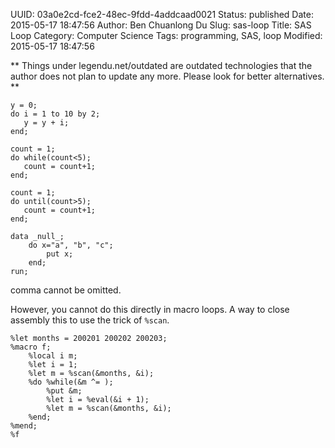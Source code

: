 UUID: 03a0e2cd-fce2-48ec-9fdd-4addcaad0021
Status: published
Date: 2015-05-17 18:47:56
Author: Ben Chuanlong Du
Slug: sas-loop
Title: SAS Loop
Category: Computer Science
Tags: programming, SAS, loop
Modified: 2015-05-17 18:47:56

**
Things under legendu.net/outdated are outdated technologies 
that the author does not plan to update any more. 
Please look for better alternatives.
**

```SAS
y = 0;
do i = 1 to 10 by 2;
   y = y + i;
end;

count = 1;
do while(count<5);
   count = count+1;
end;

count = 1;
do until(count>5);
   count = count+1;
end;
```

```SAS
data _null_;
    do x="a", "b", "c";
        put x;
    end;
run;
```

comma cannot be omitted.


However, 
you cannot do this directly in macro loops.
A way to close assembly this to use the trick of `%scan`.

```SAS
%let months = 200201 200202 200203;
%macro f;
	%local i m;
	%let i = 1;
	%let m = %scan(&months, &i);
	%do %while(&m ^= );
		%put &m;
		%let i = %eval(&i + 1);
		%let m = %scan(&months, &i);
	%end;
%mend;
%f
```
